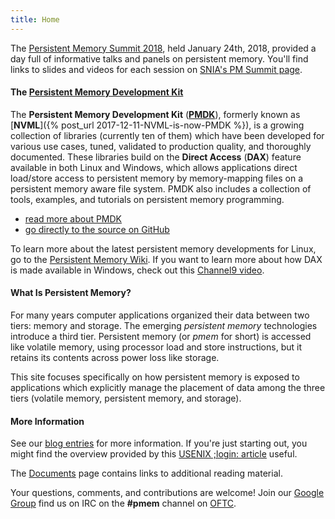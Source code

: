 ```yaml
---
title: Home
---
```


The [Persistent Memory Summit 2018](https://www.snia.org/pm-summit), held
January 24th, 2018, provided a day full of informative talks and panels
on persistent memory.  You'll find links to slides and videos for each session
on [SNIA's PM Summit page](https://www.snia.org/pm-summit).

#### The [Persistent Memory Development Kit](/pmdk/)

The **Persistent Memory Development Kit** ([**PMDK**][pmdk]),
formerly known as [**NVML**]({% post_url 2017-12-11-NVML-is-now-PMDK %}),
is a growing collection of libraries (currently ten of them) which have been
developed for various use cases, tuned, validated to production quality,
and thoroughly documented.  These libraries build on the
**Direct Access** (**DAX**) feature available in both Linux and Windows,
which allows applications direct load/store access to persistent memory by
memory-mapping files on a persistent memory aware file system.
PMDK also includes a collection of tools, examples, and tutorials
on persistent memory programming.

* [read more about PMDK][pmdk]
* [go directly to the source on GitHub](https://github.com/pmem/pmdk/)

To learn more about the latest
persistent memory developments for Linux, go to the
[Persistent Memory Wiki](https://nvdimm.wiki.kernel.org).
If you want to learn more about how DAX is made available in Windows,
check out this
[Channel9 video](https://channel9.msdn.com/Events/Build/2016/P470).

#### What Is Persistent Memory?

For many years computer applications organized their data between two
tiers: memory and storage.  The emerging _persistent memory_
technologies introduce a third tier.  Persistent memory (or _pmem_
for short) is accessed like volatile memory, using processor load
and store instructions, but it retains its contents across power loss
like storage.

This site focuses specifically on how persistent memory is exposed
to applications which explicitly manage the placement
of data among the three tiers (volatile memory, persistent memory, and
storage).

#### More Information

See our [blog entries](/blog/) for more information.  If you're just
starting out, you might find the overview provided by this
[USENIX ;login: article](https://www.usenix.org/system/files/login/articles/login_summer17_07_rudoff.pdf) useful.

The [Documents](/documents/) page contains links to additional
reading material.

Your questions, comments, and contributions are welcome!  Join our
[Google Group](http://groups.google.com/group/pmem) find us on
IRC on the **#pmem** channel on [OFTC](http://www.oftc.net).

[pmdk]: http://pmem.io/pmdk/ "Persistent Memory Development Kit"
